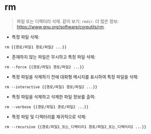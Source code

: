 # rm

> 파일 또는 디렉터리 삭제.
> 같이 보기: `rmdir`.
> 더 많은 정보: <https://www.gnu.org/software/coreutils/rm>.

- 특정 파일 삭제:

`rm {{경로/파일1 경로/파일2 ...}}`

- 존재하지 않는 파일은 무시하고 특정 파일 삭제:

`rm --force {{경로/파일1 경로/파일2 ...}}`

- 특정 파일을 삭제하기 전에 대화형 메시지를 표시하여 특정 파일을 삭제:

`rm --interactive {{경로/파일1 경로/파일2 ...}}`

- 특정 파일을 삭제하고 삭제한 파일 정보를 출력:

`rm --verbose {{경로/파일1 경로/파일2 ...}}`

- 특정 파일 및 디렉터리를 재귀적으로 삭제:

`rm --recursive {{경로/파일1_또는_디렉터리1 경로/파일2_또는_디렉터리2 ...}}`
